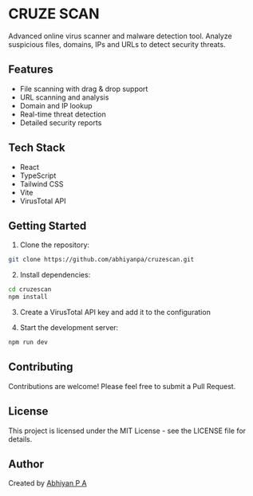 # CRUZE SCAN

Advanced online virus scanner and malware detection tool. Analyze suspicious files, domains, IPs and URLs to detect security threats.

## Features

- File scanning with drag & drop support
- URL scanning and analysis
- Domain and IP lookup
- Real-time threat detection
- Detailed security reports

## Tech Stack

- React
- TypeScript
- Tailwind CSS
- Vite
- VirusTotal API

## Getting Started

1. Clone the repository:
```bash
git clone https://github.com/abhiyanpa/cruzescan.git
```

2. Install dependencies:
```bash
cd cruzescan
npm install
```

3. Create a VirusTotal API key and add it to the configuration

4. Start the development server:
```bash
npm run dev
```

## Contributing

Contributions are welcome! Please feel free to submit a Pull Request.

## License

This project is licensed under the MIT License - see the LICENSE file for details.

## Author

Created by [Abhiyan P A](https://github.com/abhiyanpa)
